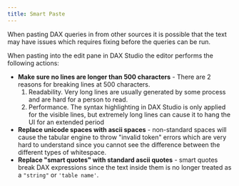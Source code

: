 ```yaml
---
title: Smart Paste
---
```

When pasting DAX queries in from other sources it is possible that the text may have issues which requires fixing before the queries can be run.

When pasting into the edit pane in DAX Studio the editor performs the following actions:
* **Make sure no lines are longer than 500 characters** - There are 2 reasons for breaking lines at 500 characters. 
	1. Readability. Very long lines are usually generated by some process and are hard for a person to read. 
	2. Performance. The syntax highlighting in DAX Studio is only applied for the visible lines, but extremely long lines can cause it to hang the UI for an extended period
* **Replace unicode spaces with ascii spaces** - non-standard spaces will cause the tabular engine to throw "invalid token" errors which are very hard to understand since you cannot see the difference between the different types of whitespace.
* **Replace "smart quotes" with standard ascii quotes** - smart quotes break DAX expressions since the text inside them is no longer treated as a `"string"` or `'table name'`.

